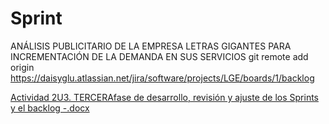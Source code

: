 


# Sprint
ANÁLISIS PUBLICITARIO DE LA EMPRESA LETRAS GIGANTES PARA INCREMENTACIÓN DE LA DEMANDA EN SUS SERVICIOS
git remote add origin https://daisyglu.atlassian.net/jira/software/projects/LGE/boards/1/backlog

[Actividad 2U3. TERCERAfase de desarrollo, revisión y ajuste de los Sprints y el backlog -.docx](https://github.com/daisynaranjo/Sprint-el-coraz-n-de-SCRUM/files/8411375/Actividad.2U3.TERCERAfase.de.desarrollo.revision.y.ajuste.de.los.Sprints.y.el.backlog.-.docx)
